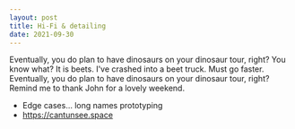```yaml
---
layout: post
title: Hi-Fi & detailing
date: 2021-09-30
---
```


Eventually, you do plan to have dinosaurs on your dinosaur tour, right? You know what? It is beets. I've crashed into a beet truck. Must go faster. Eventually, you do plan to have dinosaurs on your dinosaur tour, right? Remind me to thank John for a lovely weekend.

* Edge cases… long names prototyping
* https://cantunsee.space
